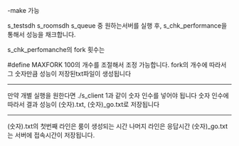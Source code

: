 -make 가능

s_testsdh
s_roomsdh
s_queue
중 원하는서버를 실행 후, 
s_chk_performance을 통해서 성능을 채크합니다.

s_chk_perfomanche의 fork 횟수는

#define MAXFORK 100의 개수를 조절해서 조정 가능합니다.
fork의 개수에 따라서 그 숫자만큼 성능이 저장된txt파일이 생성됩니다
***
만약 개별 실행을 원한다면 ./s_client 1과 같이 숫자 인수를 넣어야 됩니다
숫자 인수에 따라서 결과 성능이 (숫자).txt, (숫자)_go.txt로 저장됩니다
***
(숫자).txt의 첫번째 라인은 룸이 생성되는 시간
나머지 라인은 응답시간
(숫자)_go.txt는 서버에 접속시간이 저장됩니다.

